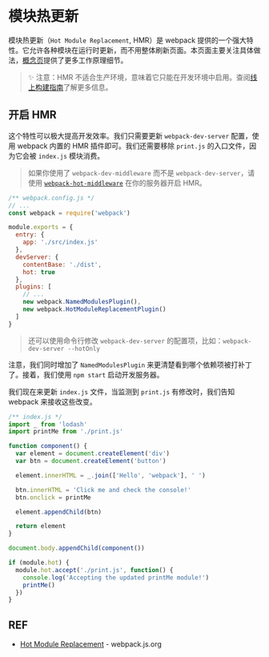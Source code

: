 # 模块热更新

模块热更新（`Hot Module Replacement`, HMR）是 webpack 提供的一个强大特性。它允许各种模块在运行时更新，而不用整体刷新页面。本页面主要关注具体做法，[概念页][concepts]提供了更多工作原理细节。

> ✨ 注意：HMR 不适合生产环境，意味着它只能在开发环境中启用。查阅[线上构建指南][production]了解更多信息。

## 开启 HMR

这个特性可以极大提高开发效率。我们只需要更新 `webpack-dev-server` 配置，使用 webpack 内置的 HMR 插件即可。我们还需要移除 `print.js` 的入口文件，因为它会被 `index.js` 模块消费。

> 如果你使用了 `webpack-dev-middleware` 而不是 `webpack-dev-server`，请使用 [`webpack-hot-middleware`][webpack-hot-middleware] 在你的服务器开启 HMR。

```js
/** webpack.config.js */
// ...
const webpack = require('webpack')

module.exports = {
  entry: {
    app: './src/index.js'
  },
  devServer: {
    contentBase: './dist',
    hot: true
  },
  plugins: [
    // ...
    new webpack.NamedModulesPlugin(),
    new webpack.HotModuleReplacementPlugin()
  ]
}
```

> 还可以使用命令行修改 `webpack-dev-server` 的配置项，比如：`webpack-dev-server --hotOnly`

注意，我们同时增加了 `NamedModulesPlugin` 来更清楚看到哪个依赖项被打补丁了。接着，我们使用 `npm start` 启动开发服务器。

我们现在来更新 `index.js` 文件，当监测到 `print.js` 有修改时，我们告知 webpack 来接收这些改变。

```js
/** index.js */
import _ from 'lodash'
import printMe from './print.js'

function component() {
  var element = document.createElement('div')
  var btn = document.createElement('button')

  element.innerHTML = _.join(['Hello', 'webpack'], ' ')

  btn.innerHTML = 'Click me and check the console!'
  btn.onclick = printMe

  element.appendChild(btn)

  return element
}

document.body.appendChild(component())

if (module.hot) {
  module.hot.accept('./print.js', function() {
    console.log('Accepting the updated printMe module!')
    printMe()
  })
}
```

## REF

- [Hot Module Replacement][hmr] - webpack.js.org

[hmr]: https://webpack.js.org/guides/hot-module-replacement/
[concepts]: ../../concepts/hmr/README.md
[production]: https://webpack.js.org/guides/production
[webpack-hot-middleware]: https://github.com/glenjamin/webpack-hot-middleware